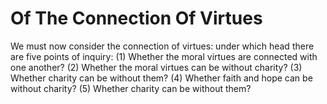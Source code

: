 # Of The Connection Of Virtues

We must now consider the connection of virtues: under which head there are five points of inquiry:
(1) Whether the moral virtues are connected with one another?
(2) Whether the moral virtues can be without charity?
(3) Whether charity can be without them?
(4) Whether faith and hope can be without charity?
(5) Whether charity can be without them?